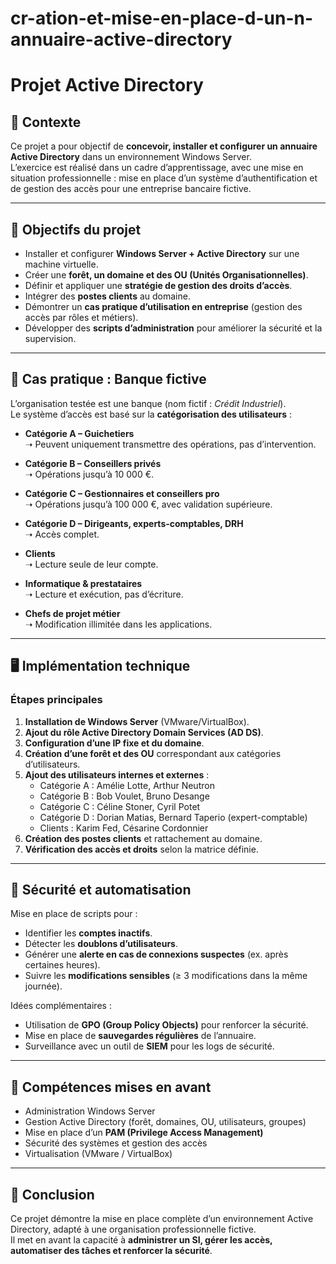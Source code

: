 # cr-ation-et-mise-en-place-d-un-n-annuaire-active-directory


# Projet Active Directory

## 📌 Contexte
Ce projet a pour objectif de **concevoir, installer et configurer un annuaire Active Directory** dans un environnement Windows Server.  
L’exercice est réalisé dans un cadre d’apprentissage, avec une mise en situation professionnelle : mise en place d’un système d’authentification et de gestion des accès pour une entreprise bancaire fictive.

---

## 🎯 Objectifs du projet
- Installer et configurer **Windows Server + Active Directory** sur une machine virtuelle.
- Créer une **forêt, un domaine et des OU (Unités Organisationnelles)**.
- Définir et appliquer une **stratégie de gestion des droits d’accès**.
- Intégrer des **postes clients** au domaine.
- Démontrer un **cas pratique d’utilisation en entreprise** (gestion des accès par rôles et métiers).
- Développer des **scripts d’administration** pour améliorer la sécurité et la supervision.

---

## 🏦 Cas pratique : Banque fictive
L’organisation testée est une banque (nom fictif : *Crédit Industriel*).  
Le système d’accès est basé sur la **catégorisation des utilisateurs** :

- **Catégorie A – Guichetiers**  
  ➝ Peuvent uniquement transmettre des opérations, pas d’intervention.  

- **Catégorie B – Conseillers privés**  
  ➝ Opérations jusqu’à 10 000 €.  

- **Catégorie C – Gestionnaires et conseillers pro**  
  ➝ Opérations jusqu’à 100 000 €, avec validation supérieure.  

- **Catégorie D – Dirigeants, experts-comptables, DRH**  
  ➝ Accès complet.  

- **Clients**  
  ➝ Lecture seule de leur compte.  

- **Informatique & prestataires**  
  ➝ Lecture et exécution, pas d’écriture.  

- **Chefs de projet métier**  
  ➝ Modification illimitée dans les applications.

---

## 🖥️ Implémentation technique
### Étapes principales
1. **Installation de Windows Server** (VMware/VirtualBox).  
2. **Ajout du rôle Active Directory Domain Services (AD DS)**.  
3. **Configuration d’une IP fixe et du domaine**.  
4. **Création d’une forêt et des OU** correspondant aux catégories d’utilisateurs.  
5. **Ajout des utilisateurs internes et externes** :
   - Catégorie A : Amélie Lotte, Arthur Neutron
   - Catégorie B : Bob Voulet, Bruno Desange
   - Catégorie C : Céline Stoner, Cyril Potet
   - Catégorie D : Dorian Matias, Bernard Taperio (expert-comptable)
   - Clients : Karim Fed, Césarine Cordonnier
6. **Création des postes clients** et rattachement au domaine.  
7. **Vérification des accès et droits** selon la matrice définie.  

---

## 🔐 Sécurité et automatisation
Mise en place de scripts pour :  
- Identifier les **comptes inactifs**.  
- Détecter les **doublons d’utilisateurs**.  
- Générer une **alerte en cas de connexions suspectes** (ex. après certaines heures).  
- Suivre les **modifications sensibles** (≥ 3 modifications dans la même journée).  

Idées complémentaires :  
- Utilisation de **GPO (Group Policy Objects)** pour renforcer la sécurité.  
- Mise en place de **sauvegardes régulières** de l’annuaire.  
- Surveillance avec un outil de **SIEM** pour les logs de sécurité.  

---

## 📂 Compétences mises en avant
- Administration Windows Server  
- Gestion Active Directory (forêt, domaines, OU, utilisateurs, groupes)  
- Mise en place d’un **PAM (Privilege Access Management)**  
- Sécurité des systèmes et gestion des accès  
- Virtualisation (VMware / VirtualBox)  

---

## 🚀 Conclusion
Ce projet démontre la mise en place complète d’un environnement Active Directory, adapté à une organisation professionnelle fictive.  
Il met en avant la capacité à **administrer un SI, gérer les accès, automatiser des tâches et renforcer la sécurité**.
